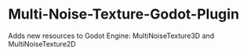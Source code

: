 # Multi-Noise-Texture-Godot-Plugin
 Adds new resources to Godot Engine: MultiNoiseTexture3D and MultiNoiseTexture2D
